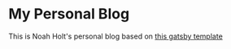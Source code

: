 # My Personal Blog
This is Noah Holt's personal blog based on [this gatsby template](https://github.com/gatsbyjs/gatsby-starter-blog)